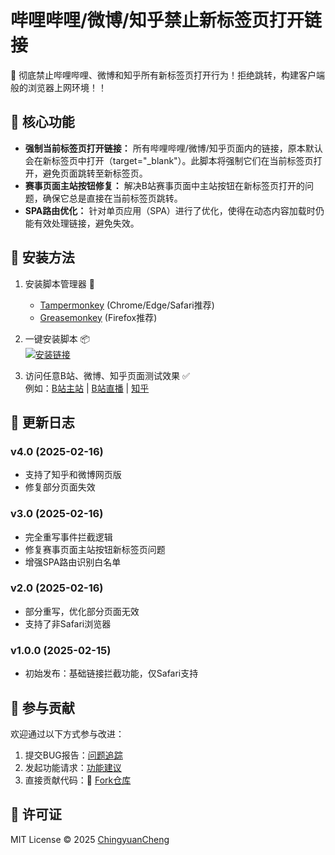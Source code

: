 # 哔哩哔哩/微博/知乎禁止新标签页打开链接
🎯 彻底禁止哔哩哔哩、微博和知乎所有新标签页打开行为！拒绝跳转，构建客户端般的浏览器上网环境！！

## 🚀 核心功能
- **强制当前标签页打开链接：** 所有哔哩哔哩/微博/知乎页面内的链接，原本默认会在新标签页中打开（target="_blank"）。此脚本将强制它们在当前标签页打开，避免页面跳转至新标签页。
- **赛事页面主站按钮修复：** 解决B站赛事页面中主站按钮在新标签页打开的问题，确保它总是直接在当前标签页跳转。
- **SPA路由优化：** 针对单页应用（SPA）进行了优化，使得在动态内容加载时仍能有效处理链接，避免失效。

## 📌 安装方法
1. 安装脚本管理器 🔧
   - [Tampermonkey](https://www.tampermonkey.net/) (Chrome/Edge/Safari推荐)
   - [Greasemonkey](https://www.greasespot.net/) (Firefox推荐)

2. 一键安装脚本 📦  
   [![安装链接](https://img.shields.io/badge/安装脚本-GreasyFork-green.svg)](https://greasyfork.org/zh-CN/scripts/527007)

3. 访问任意B站、微博、知乎页面测试效果 ✅  
   例如：[B站主站](https://www.bilibili.com) | [B站直播](https://live.bilibili.com) | [知乎](https://www.zhihu.com)

## 📖 更新日志

### v4.0 (2025-02-16)
- 支持了知乎和微博网页版
- 修复部分页面失效

### v3.0 (2025-02-16)
- 完全重写事件拦截逻辑
- 修复赛事页面主站按钮新标签页问题
- 增强SPA路由识别白名单

### v2.0 (2025-02-16)
- 部分重写，优化部分页面无效
- 支持了非Safari浏览器

### v1.0.0 (2025-02-15)
- 初始发布：基础链接拦截功能，仅Safari支持

## 🤝 参与贡献
欢迎通过以下方式参与改进：
1. 提交BUG报告：[问题追踪](https://github.com/ChingyuanCheng/Bilibili.Weibo.Zhihu_No-New-Tab/issues)
2. 发起功能请求：[功能建议](https://github.com/ChingyuanCheng/Bilibili.Weibo.Zhihu_No-New-Tab/issues)
3. 直接贡献代码：🚀 [Fork仓库](https://github.com/ChingyuanCheng/Bilibili.Weibo.Zhihu_No-New-Tab/fork)

## 📜 许可证
MIT License © 2025 [ChingyuanCheng](https://github.com/ChingyuanCheng)
